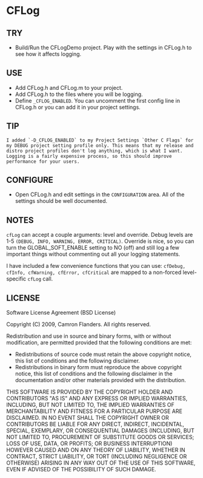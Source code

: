 CFLog
=====

TRY
----

* Build/Run the CFLogDemo project. Play with the settings in CFLog.h to see how it affects logging.


USE
---

* Add CFLog.h and CFLog.m to your project.
* Add CFLog.h to the files where you will be logging.
* Define `_CFLOG_ENABLED`. You can uncomment the first config line in CFLog.h or you can add it in your project settings.

TIP
---
    I added `-D_CFLOG_ENABLED` to my Project Settings `Other C Flags` for 
    my DEBUG project setting profile only. This means that my release and 
    distro project profiles don't log anything, which is what I want. 
    Logging is a fairly expensive process, so this should improve 
    performance for your users.


CONFIGURE
---------

* Open CFLog.h and edit settings in the `CONFIGURATION` area. All of the settings should be well documented.   
 

NOTES
-----

`cfLog` can accept a couple arguments: level and override.
Debug levels are 1-5 `(DEBUG, INFO, WARNING, ERROR, CRITICAL)`.
Override is nice, so you can turn the GLOBAL_SOFT_ENABLE setting to NO (off) and still log a few important things without commenting out all your logging statements.

I have included a few convenience functions that you can use: `cfDebug, cfInfo, cfWarning, cfError, cfCritical` are mapped to a non-forced level-specific `cfLog` call.



LICENSE
-------

Software License Agreement (BSD License)

Copyright (C) 2009, Camron Flanders.
All rights reserved.
   
Redistribution and use in source and binary forms, with or without
modification, are permitted provided that the following conditions are met:

* Redistributions of source code must retain the above copyright
  notice, this list of conditions and the following disclaimer.
* Redistributions in binary form must reproduce the above copyright
  notice, this list of conditions and the following disclaimer in the
  documentation and/or other materials provided with the distribution.

THIS SOFTWARE IS PROVIDED BY THE COPYRIGHT HOLDER AND CONTRIBUTORS "AS IS" AND ANY
EXPRESS OR IMPLIED WARRANTIES, INCLUDING, BUT NOT LIMITED TO, THE IMPLIED
WARRANTIES OF MERCHANTABILITY AND FITNESS FOR A PARTICULAR PURPOSE ARE
DISCLAIMED. IN NO EVENT SHALL THE COPYRIGHT OWNER OR CONTRIBUTORS BE LIABLE FOR ANY
DIRECT, INDIRECT, INCIDENTAL, SPECIAL, EXEMPLARY, OR CONSEQUENTIAL DAMAGES
(INCLUDING, BUT NOT LIMITED TO, PROCUREMENT OF SUBSTITUTE GOODS OR SERVICES;
LOSS OF USE, DATA, OR PROFITS; OR BUSINESS INTERRUPTION) HOWEVER CAUSED AND
ON ANY THEORY OF LIABILITY, WHETHER IN CONTRACT, STRICT LIABILITY, OR TORT
(INCLUDING NEGLIGENCE OR OTHERWISE) ARISING IN ANY WAY OUT OF THE USE OF THIS
SOFTWARE, EVEN IF ADVISED OF THE POSSIBILITY OF SUCH DAMAGE.
